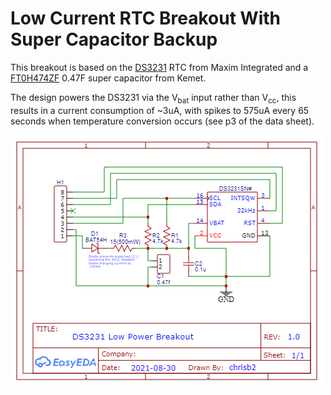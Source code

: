 # Low Current RTC Breakout With Super Capacitor Backup

This breakout is based on the [DS3231](docs/DS3231.pdf) RTC from Maxim Integrated and a [FT0H474ZF](docs/FT0H474ZF.pdf) 0.47F super capacitor from Kemet.

The design powers the DS3231 via the V<sub>bat</sub> input rather than V<sub>cc</sub>, this results in a current consumption of ~3uA, with spikes to 575uA every 65 seconds when temperature conversion occurs (see p3 of the data sheet).

![Schematic](rtc-ds3231-schematic.png)
